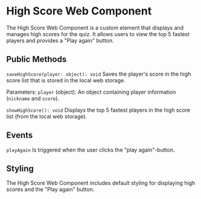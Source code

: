 # High Score Web Component

The High Score Web Component is a custom element that displays and manages high scores for the quiz. It allows users to view the top 5 fastest players and provides a "Play again" button.

## Public Methods

`saveHighScore(player: object): void`
Saves the player's score in the high score list that is stored in the local web storage.

Parameters: `player` (object): An object containing player information (`nickname` and `score`).

`showHighScore(): void`
Displays the top 5 fastest players in the high score list (from the local web storage).

## Events

`playAgain`
Is triggered when the user clicks the "play again"-button.

## Styling

The High Score Web Component includes default styling for displaying high scores and the "Play again" button.
